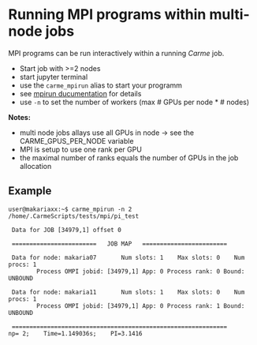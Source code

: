 
# Running MPI programs within multi-node jobs 

MPI programs can be run interactively within a running *Carme* job.

* Start job with >=2 nodes
* start jupyter terminal
* use the ```carme_mpirun``` alias to start your programm
 * see [mpirun ducumentation](https://www.open-mpi.org/doc/v2.0/man1/mpirun.1.php) for details
* use ``` -n ``` to set the number of workers (max # GPUs per node * # nodes) 

**Notes:**
* multi node jobs allays use all GPUs in node -> see the CARME_GPUS_PER_NODE variable
* MPI is setup to use one rank per GPU
* the maximal number of ranks equals the number of GPUs in the job allocation

## Example

```
user@makariaxx:~$ carme_mpirun -n 2 /home/.CarmeScripts/tests/mpi/pi_test

 Data for JOB [34979,1] offset 0

 ========================   JOB MAP   ========================

 Data for node: makaria07       Num slots: 1    Max slots: 0    Num procs: 1
        Process OMPI jobid: [34979,1] App: 0 Process rank: 0 Bound: UNBOUND

 Data for node: makaria11       Num slots: 1    Max slots: 0    Num procs: 1
        Process OMPI jobid: [34979,1] App: 0 Process rank: 1 Bound: UNBOUND

 =============================================================
np= 2;    Time=1.149036s;    PI=3.1416
```
